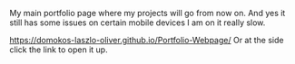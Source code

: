 My main portfolio page where my projects will go from now on.
And yes it still has some issues on certain mobile devices I am on it really slow.


https://domokos-laszlo-oliver.github.io/Portfolio-Webpage/
Or at the side click the link to open it up.

